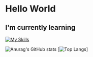 # Hello World

## I'm currently learning

[![My Skills](https://skillicons.dev/icons?i=html,css,js,jquery,react,nodejs,php,tailwind,go)](https://skillicons.dev)


![Anurag's GitHub stats](https://github-readme-stats-five-steel-61.vercel.app/api?username=naalt0&show_icons=true&theme=dark) [![Top Langs](https://github-readme-stats-five-steel-61.vercel.app/api/top-langs/?username=naalt0&theme=dark&hide=html&langs_count=3)]
